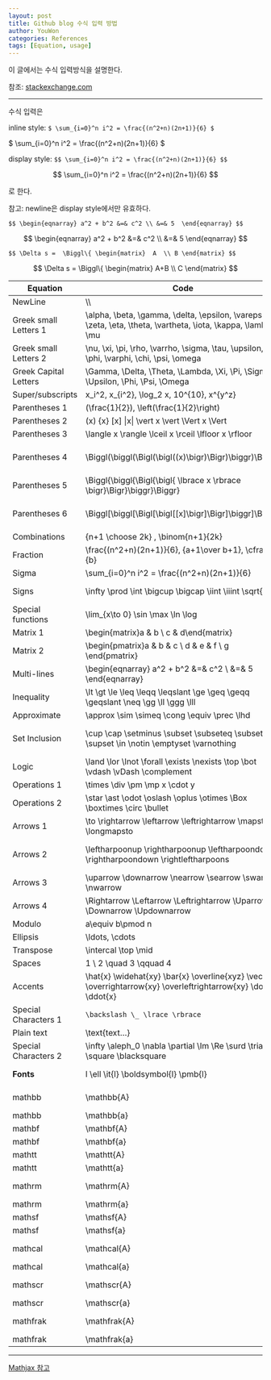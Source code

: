 ```yaml
---
layout: post
title: Github blog 수식 입력 방법
author: YouWon
categories: References
tags: [Equation, usage]
---
```


이 글에서는 수식 입력방식을 설명한다.

참조: [stackexchange.com](https://math.meta.stackexchange.com/questions/5020/mathjax-basic-tutorial-and-quick-reference)

---

수식 입력은

inline style: `$ \sum_{i=0}^n i^2 = \frac{(n^2+n)(2n+1)}{6} $`

$ \sum_{i=0}^n i^2 = \frac{(n^2+n)(2n+1)}{6} $

display style: `$$ \sum_{i=0}^n i^2 = \frac{(n^2+n)(2n+1)}{6} $$`

$$ \sum_{i=0}^n i^2 = \frac{(n^2+n)(2n+1)}{6} $$

로 한다.

참고: newline은 display style에서만 유효하다.

`$$ \begin{eqnarray} a^2 + b^2 &=& c^2 \\ &=& 5  \end{eqnarray} $$`

$$ \begin{eqnarray} a^2 + b^2 &=& c^2 \\ &=& 5  \end{eqnarray} $$

`$$ \Delta s =  \Biggl\{ \begin{matrix}  A  \\ B \end{matrix} $$`

$$ \Delta s =  \Biggl\{ \begin{matrix}  A+B  \\ C \end{matrix} $$


Equation          | Code                                                           | Display
-------           | --------                                                       | --------
NewLine           | \\\\                                                           | $ \\ $
Greek small Letters 1    | \alpha, \beta, \gamma, \delta, \epsilon, \varepsilon, \zeta, \eta, \theta, \vartheta,  \iota, \kappa, \lambda, \mu        | $ \alpha, \beta, \gamma, \delta, \epsilon, \varepsilon, \zeta, \eta, \theta, \vartheta, \iota, \kappa, \lambda, \mu $
Greek small Letters 2    | \nu, \xi, \pi, \rho, \varrho, \sigma, \tau, \upsilon, \phi, \varphi, \chi, \psi, \omega   | $ \nu, \xi, \pi, \rho, \varrho, \sigma, \tau, \upsilon, \phi, \varphi, \chi, \psi, \omega $
Greek Capital Letters | \Gamma, \Delta, \Theta, \Lambda, \Xi, \Pi, \Sigma, \Upsilon, \Phi, \Psi, \Omega | $ \Gamma, \Delta, \Theta, \Lambda, \Xi, \Pi, \Sigma, \Upsilon, \Phi, \Psi, \Omega $
Super/subscripts  | x_i^2, x_{i^2}, \log_2 x, 10^{10}, x^{y^z}                     | $ x_i^2, x_{i^2}, \log_2 x, 10^{10}, x^{y^z} $
Parentheses 1     | (\frac{1}{2}), \left(\frac{1}{2}\right)                        | $ (\frac{1}{2}), \left(\frac{1}{2}\right) $
Parentheses 2     | (x) {x} [x] \|x\| \vert x \vert \Vert x \Vert                  | $ (x) {x} [x] \|x\| \vert x \vert \Vert x \Vert $
Parentheses 3     | \langle x \rangle \lceil x \rceil \lfloor x \rfloor            | $ \langle x \rangle \lceil x \rceil \lfloor x \rfloor $
Parentheses 4     | \Biggl(\biggl(\Bigl(\bigl((x)\bigr)\Bigr)\biggr)\Biggr)        | $ \Biggl(\biggl(\Bigl(\bigl((x)\bigr)\Bigr)\biggr)\Biggr) $
Parentheses 5     | \Biggl\{\biggl\{\Bigl\{\bigl\{ \lbrace x \rbrace \bigr\}\Bigr\}\biggr\}\Biggr\}        | $ \Biggl\{\biggl\{\Bigl\{\bigl\{ \lbrace x \rbrace \bigr\}\Bigr\}\biggr\}\Biggr\} $
Parentheses 6     | \Biggl[\biggl[\Bigl[\bigl[[x]\bigr]\Bigr]\biggr]\Biggr]        | $ \Biggl[\biggl[\Bigl[\bigl[[x]\bigr]\Bigr]\biggr]\Biggr] $
Combinations      | {n+1 \choose 2k} , \binom{n+1}{2k}                             | $ {n+1 \choose 2k} , \binom{n+1}{2k} $
Fraction          | \frac{(n^2+n)(2n+1)}{6}, {a+1\over b+1}, \cfrac{a}{b}          | $ \frac{(n^2+n)(2n+1)}{6}, {a+1\over b+1}, \cfrac{a}{b} $
Sigma             | \sum_{i=0}^n i^2 = \frac{(n^2+n)(2n+1)}{6}                     | $ \sum_{i=0}^n i^2 = \frac{(n^2+n)(2n+1)}{6} $
Signs             | \infty \prod \int \bigcup \bigcap \iint \iiint \sqrt{x}        | $ \infty \prod \int \bigcup \bigcap \iint \iiint \sqrt{x} $
Special functions | \lim_{x\to 0} \sin \max \ln \log                               | $ \lim_{x\to 0} \sin \max \ln \log $
Matrix 1          | \begin{matrix}a & b \\ c & d\end{matrix}                       | $\begin{matrix}a & b \\ c & d\end{matrix}$
Matrix 2          | \begin{pmatrix}a & b & c \\ d & e & f \\ g \end{pmatrix}       | $\begin{pmatrix}a & b & c \\ d & e & f \\ g \end{pmatrix}$
Multi-lines       | \begin{eqnarray} a^2 + b^2 &=& c^2 \\ &=& 5  \end{eqnarray}    | 표 위쪽 참조.
Inequality        | \lt \gt \le \leq \leqq \leqslant \ge \geq \geqq \geqslant \neq \gg \ll \ggg \lll  | $ \lt \gt \le \leq \leqq \leqslant \ge \geq \geqq \geqslant \neq \gg \ll \ggg \lll  $
Approximate       | \approx \sim \simeq \cong \equiv \prec \lhd                    | $ \approx \sim \simeq \cong \equiv \prec \lhd $
Set Inclusion     | \cup \cap \setminus \subset \subseteq \subsetneq \supset \in \notin \emptyset \varnothing | $ \cup \cap \setminus \subset \subseteq \subsetneq \supset \in \notin \emptyset \varnothing $
Logic             | \land \lor \lnot \forall \exists \nexists \top \bot \vdash \vDash \complement       | $ \land \lor \lnot \forall \exists \nexists \top \bot \vdash \vDash \complement $
Operations 1      | \times \div \pm \mp x \cdot y                                  | $ \times \div \pm \mp x \cdot y $
Operations 2      | \star \ast \odot \oslash \oplus \otimes \Box \boxtimes \circ \bullet                                | $ \star \ast \odot \oslash \oplus \otimes \Box \boxtimes \circ \bullet $
Arrows 1          | \to \rightarrow \leftarrow \leftrightarrow   \mapsto \longmapsto   | $ \to \rightarrow \leftarrow \leftrightarrow   \mapsto \longmapsto $
Arrows 2          | \leftharpoonup \rightharpoonup \leftharpoondown \rightharpoondown \rightleftharpoons   | $ \leftharpoonup \rightharpoonup \leftharpoondown \rightharpoondown \rightleftharpoons  $
Arrows 3          | \uparrow \downarrow \nearrow \searrow \swarrow \nwarrow     | $ \uparrow \downarrow \nearrow \searrow \swarrow \nwarrow  $
Arrows 4          | \Rightarrow \Leftarrow \Leftrightarrow \Uparrow \Downarrow \Updownarrow  | $ \Rightarrow \Leftarrow \Leftrightarrow \Uparrow \Downarrow \Updownarrow $
Modulo            | a\equiv b\pmod n                                               | $ a\equiv b\pmod n $
Ellipsis          | \ldots, \cdots                                                 | $ \ldots, \cdots $
Transpose         | \intercal \top \mid  | $ \intercal \top \mid $
Spaces            | 1 \ 2 \quad 3 \qquad 4                                         | $ 1 \ 2 \quad 3 \qquad 4 $
Accents           | \hat{x} \widehat{xy} \bar{x} \overline{xyz} \vec{x} \overrightarrow{xy} \overleftrightarrow{xy} \dot{x} \ddot{x} | $ \hat{x} \widehat{xy} \bar{x} \overline{xyz} \vec{x} \overrightarrow{xy} \overleftrightarrow{xy} \dot{x} \ddot{x} $
Special Characters 1| `\backslash \_ \lrace \rbrace`                                                     | $\backslash$ _ $\lbrace \rbrace$ 
Plain text        | \text{text…}                                                       | $ \text{text…} $
Special Characters 2 | \infty \aleph_0 \nabla \partial \Im \Re \surd \triangle \square \blacksquare   | $ \infty \aleph_0 \nabla \partial \Im \Re \surd \triangle \square \blacksquare $
**Fonts**         | l \ell \it{l} \boldsymbol{l} \pmb{l}         | $ l \quad \ell \quad \it{l} \quad \boldsymbol{l} \quad \pmb{l} $
mathbb            | \mathbb{A}      | $ \mathbb{ABCDEFGHIJKLMNOPQRSTUVWXYZ} $
mathbb            | \mathbb{a}      | $ \mathbb{abcdefghijklmnopqrstuvwxyz} $
mathbf            | \mathbf{A}      | $ \mathbf{ABCDEFGHIJKLMNOPQRSTUVWXYZ} $
mathbf            | \mathbf{a}      | $ \mathbf{abcdefghijklmnopqrstuvwxyz} $
mathtt            | \mathtt{A}      | $ \mathtt{ABCDEFGHIJKLMNOPQRSTUVWXYZ} $
mathtt            | \mathtt{a}      | $ \mathtt{abcdefghijklmnopqrstuvwxyz} $
mathrm            | \mathrm{A}      | $ \mathrm{ABCDEFGHIJKLMNOPQRSTUVWXYZ} $
mathrm            | \mathrm{a}      | $ \mathrm{abcdefghijklmnopqrstuvwxyz} $
mathsf            | \mathsf{A}      | $ \mathsf{ABCDEFGHIJKLMNOPQRSTUVWXYZ} $
mathsf            | \mathsf{a}      | $ \mathsf{abcdefghijklmnopqrstuvwxyz} $
mathcal           | \mathcal{A}     | $ \mathcal{ABCDEFGHIJKLMNOPQRSTUVWXYZ} $
mathcal           | \mathcal{a}     | $ \mathcal{abcdefghijklmnopqrstuvwxyz} $
mathscr           | \mathscr{A}     | $ \mathscr{ABCDEFGHIJKLMNOPQRSTUVWXYZ} $
mathscr           | \mathscr{a}     | $ \mathscr{abcdefghijklmnopqrstuvwxyz} $
mathfrak          | \mathfrak{A}    | $ \mathfrak{ABCDEFGHIJKLMNOPQRSTUVWXYZ} $
mathfrak          | \mathfrak{a}    | $ \mathfrak{abcdefghijklmnopqrstuvwxyz} $

---

[Mathjax 참고](http://docs.mathjax.org/en/latest/input/tex/macros/index.html)
